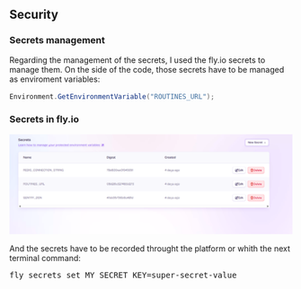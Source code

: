 ## Security

### Secrets management
Regarding the management of the secrets, I used the fly.io secrets to manage them. On the side of the code, those secrets have to be managed as enviroment variables:

```cs
Environment.GetEnvironmentVariable("ROUTINES_URL");
```

### Secrets in fly.io
![Secrets](img/security/secrets.png "Secrets")

And the secrets have to be recorded throught the platform or whith the next terminal command:
<pre>fly secrets set MY_SECRET_KEY=super-secret-value</pre>
